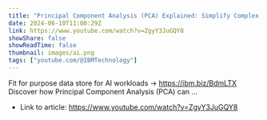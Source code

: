```yaml
---
title: "Principal Component Analysis (PCA) Explained: Simplify Complex Data for Machine Learning"
date: 2024-06-10T11:00:29Z
link: https://www.youtube.com/watch?v=ZgyY3JuGQY8
showShare: false
showReadTime: false
thumbnail: images/ai.png
tags: ["youtube.com/@IBMTechnology"]
---
```

Fit for purpose data store for AI workloads → https://ibm.biz/BdmLTX Discover how Principal Component Analysis (PCA) can ...

- Link to article: https://www.youtube.com/watch?v=ZgyY3JuGQY8